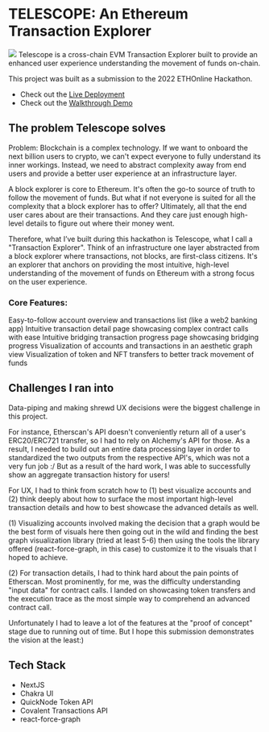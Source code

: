 # TELESCOPE: An Ethereum Transaction Explorer

![](public/landing.png)
Telescope is a cross-chain EVM Transaction Explorer built to provide an enhanced user experience understanding the movement of funds on-chain.

This project was built as a submission to the 2022 ETHOnline Hackathon.

- Check out the [Live Deployment](https://telescope.ooo)
- Check out the [Walkthrough Demo](https://ethglobal.com/showcase/telescope-144tq)

## The problem Telescope solves

Problem: Blockchain is a complex technology. If we want to onboard the next billion users to crypto, we can't expect everyone to fully understand its inner workings. Instead, we need to abstract complexity away from end users and provide a better user experience at an infrastructure layer.

A block explorer is core to Ethereum. It's often the go-to source of truth to follow the movement of funds. But what if not everyone is suited for all the complexity that a block explorer has to offer? Ultimately, all that the end user cares about are their transactions. And they care just enough high-level details to figure out where their money went.

Therefore, what I’ve built during this hackathon is Telescope, what I call a "Transaction Explorer". Think of an infrastructure one layer abstracted from a block explorer where transactions, not blocks, are first-class citizens. It's an explorer that anchors on providing the most intuitive, high-level understanding of the movement of funds on Ethereum with a strong focus on the user experience.

### Core Features:

Easy-to-follow account overview and transactions list (like a web2 banking app)
Intuitive transaction detail page showcasing complex contract calls with ease
Intuitive bridging transaction progress page showcasing bridging progress
Visualization of accounts and transactions in an aesthetic graph view
Visualization of token and NFT transfers to better track movement of funds

## Challenges I ran into

Data-piping and making shrewd UX decisions were the biggest challenge in this project.

For instance, Etherscan's API doesn't conveniently return all of a user's ERC20/ERC721 transfer, so I had to rely on Alchemy's API for those. As a result, I needed to build out an entire data processing layer in order to standardized the two outputs from the respective API's, which was not a very fun job :/ But as a result of the hard work, I was able to successfully show an aggregate transaction history for users!

For UX, I had to think from scratch how to (1) best visualize accounts and (2) think deeply about how to surface the most important high-level transaction details and how to best showcase the advanced details as well.

(1) Visualizing accounts involved making the decision that a graph would be the best form of visuals here then going out in the wild and finding the best graph visualization library (tried at least 5-6) then using the tools the library offered (react-force-graph, in this case) to customize it to the visuals that I hoped to achieve.

(2) For transaction details, I had to think hard about the pain points of Etherscan. Most prominently, for me, was the difficulty understanding "input data" for contract calls. I landed on showcasing token transfers and the execution trace as the most simple way to comprehend an advanced contract call.

Unfortunately I had to leave a lot of the features at the "proof of concept" stage due to running out of time. But I hope this submission demonstrates the vision at the least:)

## Tech Stack

- NextJS
- Chakra UI
- QuickNode Token API
- Covalent Transactions API
- react-force-graph
